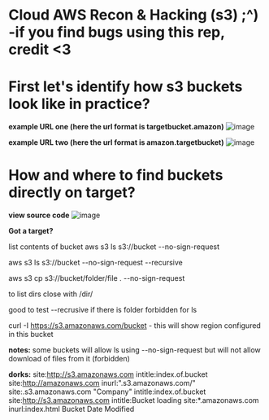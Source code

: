 # Cloud AWS Recon & Hacking (s3) ;^)  -if you find bugs using this rep, credit <3

# First let's identify how s3 buckets look like in practice?

**example URL one (here the url format is targetbucket.amazon)**
![image](https://github.com/ex16x41/bugbounty/assets/44981946/fc44f23e-0afb-4dfa-ad9a-2da9f3ac3ac9)

**example URL two (here the url format is amazon.targetbucket)**
![image](https://github.com/ex16x41/bugbounty/assets/44981946/0b4bdcdf-4cdf-4c1b-8c6a-e67005464dae)


# How and where to find buckets directly on target?

**view source code**
![image](https://github.com/ex16x41/bugbounty/assets/44981946/6201e729-f33a-49d3-9ca9-2c0faf00f009)


**Got a target?** 

list contents of bucket aws s3 ls s3://bucket --no-sign-request

aws s3 ls s3://bucket --no-sign-request --recursive

aws s3 cp s3://bucket/folder/file . --no-sign-request

to list dirs close with /dir/

good to test --recrusive if there is folder forbidden for ls 

curl -I https://s3.amazonaws.com/bucket - this will show region configured in this bucket

**notes:**
some buckets will allow ls using --no-sign-request but will not allow download of files from it (forbidden) 


**dorks:**
site:http://s3.amazonaws.com intitle:index.of.bucket
site:http://amazonaws.com inurl:".s3.amazonaws.com/"
site:.s3.amazonaws.com "Company"
intitle:index.of.bucket
site:http://s3.amazonaws.com intitle:Bucket loading
site:*.amazonaws.com inurl:index.html
Bucket Date Modified
